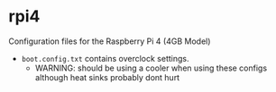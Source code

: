 # rpi4

Configuration files for the Raspberry Pi 4 (4GB Model)

* `boot.config.txt` contains overclock settings.
  * WARNING: should be using a cooler when using these configs although heat sinks probably dont hurt
